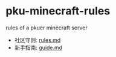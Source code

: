 # pku-minecraft-rules
rules of a pkuer minecraft server  
- 社区守则: [rules.md](rules.md)
- 新手指南: [guide.md](guide.md)
